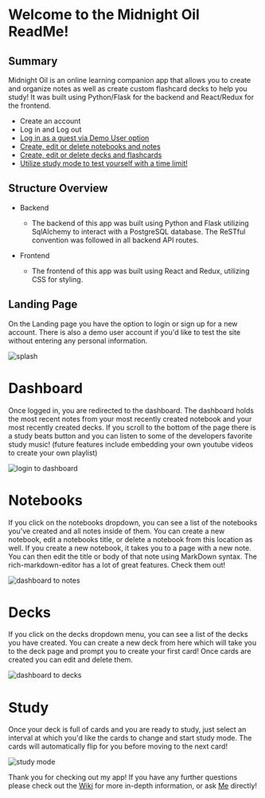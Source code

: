 # Welcome to the Midnight Oil ReadMe!


## Summary
Midnight Oil is an online learning companion app that allows you to create and organize notes as well as create custom flashcard decks to help you study! It was built using Python/Flask for the backend and React/Redux for the frontend.

- Create an account
- Log in and Log out
- [Log in as a guest via Demo User option](#dashboard)
- [Create, edit or delete notebooks and notes](#notebooks)
- [Create, edit or delete decks and flashcards](#decks)
- [Utilize study mode to test yourself with a time limit!](#study)

## Structure Overview

- Backend
  - The backend of this app was built using Python and Flask utilizing SqlAlchemy to interact with a PostgreSQL database. The ReSTful convention was followed in all backend API routes.

- Frontend
  - The frontend of this app was built using React and Redux, utilizing CSS for styling.

## Landing Page

On the Landing page you have the option to login or sign up for a new account.
There is also a demo user account if you'd like to test the site without entering any personal information.

![splash](https://i.ibb.co/DW9tx87/splash.png)

# Dashboard

Once logged in, you are redirected to the dashboard. The dashboard holds the most recent notes from your most recently created notebook and your most recently created decks. If you scroll to the bottom of the page there is a study beats button and you can listen to some of the developers favorite study music! (future features include embedding your own youtube videos to create your own playlist)

![login to dashboard](https://user-images.githubusercontent.com/72579895/128644422-516d7449-d728-4eb6-b889-2ad5e4718e9f.gif)

# Notebooks

If you click on the notebooks dropdown, you can see a list of the notebooks you've created and all notes inside of them. You can create a new notebook, edit a notebooks title, or delete a notebook from this location as well. If you create a new notebook, it takes you to a page with a new note. You can then edit the title or body of that note using MarkDown syntax. The rich-markdown-editor has a lot of great features. Check them out!

![dashboard to notes](https://user-images.githubusercontent.com/72579895/128644649-76ec1588-3d65-4967-be3a-efa3d3de9346.gif)


# Decks

If you click on the decks dropdown menu, you can see a list of the decks you have created. You can create a new deck from here which will take you to the deck page and prompt you to create your first card! Once cards are created you can edit and delete them.

![dashboard to decks](https://user-images.githubusercontent.com/72579895/128644663-79aefd28-7e26-4752-96df-c1ef71085534.gif)

# Study

Once your deck is full of cards and you are ready to study, just select an interval at which you'd like the cards to change and start study mode. The cards will automatically flip for you before moving to the next card! 

![study mode](https://user-images.githubusercontent.com/72579895/128644672-25ebdcdf-f189-446d-89a4-45c3d303064f.gif)


Thank you for checking out my app! If you have any further questions please check out the [Wiki](https://github.com/J0914/MidnightOil/wiki) for more in-depth information, or ask [Me](https://www.linkedin.com/in/jordyn-sechrist-87710b207/) directly!


